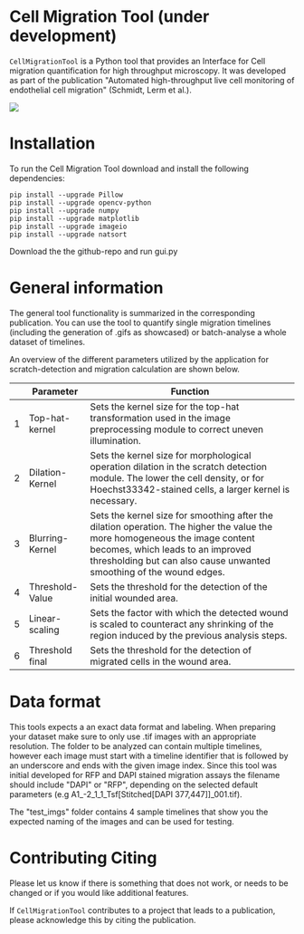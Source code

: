 # Cell Migration Tool (under development)

`CellMigrationTool` is a Python tool that provides an Interface for Cell migration quantification for high throughput microscopy. It was developed as part of the publication "Automated high-throughput live cell monitoring of endothelial cell migration" (Schmidt, Lerm et al.). 

![](https://github.com/DomiLerm/CellMigrationTool/blob/master/test_imgs/high_migration/RFP/migrationprogressB2.gif)

# Installation

To run the Cell Migration Tool download and install the following dependencies:

```
pip install --upgrade Pillow
pip install --upgrade opencv-python
pip install --upgrade numpy
pip install --upgrade matplotlib
pip install --upgrade imageio
pip install --upgrade natsort
```

Download the the github-repo and run gui.py

# General information

The general tool functionality is summarized in the corresponding publication. You can use the tool to quantify single migration timelines (including the generation of .gifs as showcased) or batch-analyse a whole dataset of timelines.

An overview of the different parameters utilized by the application for scratch-detection and migration calculation are shown below. 

|          |     Parameter            |     Function                                                                                                                                                                                                                                           |
|----------|--------------------------|--------------------------------------------------------------------------------------------------------------------------------------------------------------------------------------------------------------------------------------------------------|
|     1    |     Top-hat-kernel       |     Sets   the kernel size for the top-hat transformation used in the image preprocessing module to correct uneven illumination.                                                                                                                       |
|     2    |     Dilation-Kernel      |     Sets   the kernel size for morphological operation dilation in the scratch detection module. The lower the cell density, or for Hoechst33342-stained cells, a larger kernel is necessary.                                                          |
|     3    |     Blurring-Kernel      |     Sets   the kernel size for smoothing after the dilation operation. The higher the value the more homogeneous the image content becomes, which leads to an improved thresholding but can also cause unwanted smoothing of the wound edges.          |
|     4    |     Threshold-Value      |     Sets   the threshold for the detection of the initial wounded area.                                                                                                                                                                                |
|     5    |     Linear-scaling       |     Sets   the factor with which the detected wound is scaled to counteract any shrinking of the region induced by the previous analysis steps.                                                                                                        |
|     6    |     Threshold   final    |     Sets the threshold for the detection of migrated cells in the wound area.      


# Data format

This tools expects a an exact data format and labeling. When preparing your dataset make sure to only use .tif images with an appropriate resolution. The folder to be analyzed can contain multiple timelines, however each image must start with a timeline identifier that is followed by an underscore and ends with the given image index. Since this tool was initial developed for RFP and DAPI stained migration assays the filename should include "DAPI" or "RFP", depending on the selected default parameters (e.g A1_-2_1_1_Tsf[Stitched[DAPI 377,447]]_001.tif).

The "test_imgs" folder contains 4 sample timelines that show you the expected naming of the images and can be used for testing.

# Contributing Citing

Please let us know if there is something that does not work, or needs to be changed or if you would like additional features. 

If `CellMigrationTool` contributes to a project that leads to a publication, please acknowledge this by citing the publication.
      